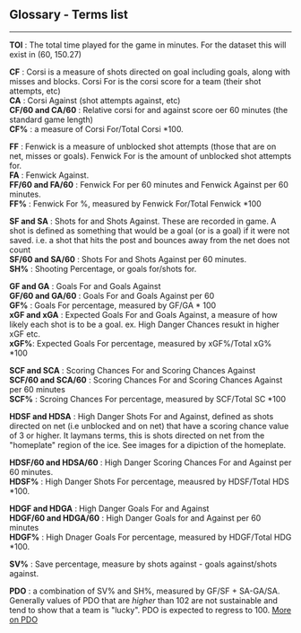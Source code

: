 Glossary - Terms list 
---
---
**TOI** : The total time played for the game in minutes. For the dataset this will exist in (60, 150.27) 

**CF** : Corsi is a measure of shots directed on goal including goals, along with misses and blocks. Corsi For is the corsi score for a team (their shot attempts, etc)  
**CA** : Corsi Against (shot attempts against, etc)  
**CF/60 and CA/60** : Relative corsi for and against score oer 60 minutes (the standard game length)  
**CF%** : a measure of Corsi For/Total Corsi *100.   

**FF** : Fenwick is a measure of unblocked shot attempts (those that are on net, misses or goals). Fenwick For is the amount of unblocked shot attempts for.    
**FA** : Fenwick Against.   
**FF/60 and FA/60** : Fenwick For per 60 minutes and Fenwick Against per 60 minutes.   
**FF%** : Fenwick For %, measured by Fenwick For/Total Fenwick *100  

**SF and SA** : Shots for and Shots Against. These are recorded in game. A shot is defined as something that would be a goal (or is a goal) if it were not saved. i.e. a shot that hits the post and bounces away from the net does not count   
**SF/60 and SA/60** : Shots For and Shots Against per 60 minutes.   
**SH%** : Shooting Percentage, or goals for/shots for. 

**GF and GA** : Goals For and Goals Against  
**GF/60 and GA/60** : Goals For and Goals Against per 60   
**GF%** : Goals For percentage, measured by GF/GA * 100   
**xGF and xGA** : Expected Goals For and Goals Against, a measure of how likely each shot is to be a goal. ex. High Danger Chances resukt in higher xGF etc.   
**xGF%**: Expected Goals For percentage, measured by xGF%/Total xG% *100   

**SCF and SCA** : Scoring Chances For and Scoring Chances Against   
**SCF/60 and SCA/60** : Scoring Chances For and Scoring Chances Against per 60 minutes   
**SCF%** : Scroing Chances For percentage, measured by SCF/Total SC *100  

**HDSF and HDSA** : High Danger Shots For and Against, defined as shots directed on net (i.e unblocked and on net) that have a scoring chance value of 3 or higher. It laymans terms, this is shots directed on net from the "homeplate" region of the ice. See images for a dipiction of the homeplate. 
  
**HDSF/60 and HDSA/60** : High Danger Scoring Chances For and Against per 60 minutes.   
**HDSF%** : High Danger Shots For percentage, meausred by HDSF/Total HDS *100.   

**HDGF and HDGA** : High Danger Goals For and Against  
**HDGF/60 and HDGA/60** : High Danger Goals for and Against per 60 minutes   
**HDGF%** : High Dnager Goals For percentage, measured by HDGF/Total HDG *100.   

**SV%** : Save percentage, measure by shots against - goals against/shots against.   

**PDO** : a combination of SV% and SH%, measured by GF/SF + SA-GA/SA. Generally values of PDO that are *higher* than 102 are not sustainable and tend to show that a team is "lucky". PDO is expected to regress to 100. [More on PDO](https://cnsmaryland.org/2017/02/03/how-an-advanced-hockey-stat-measures-luck-in-the-nhl/)    


